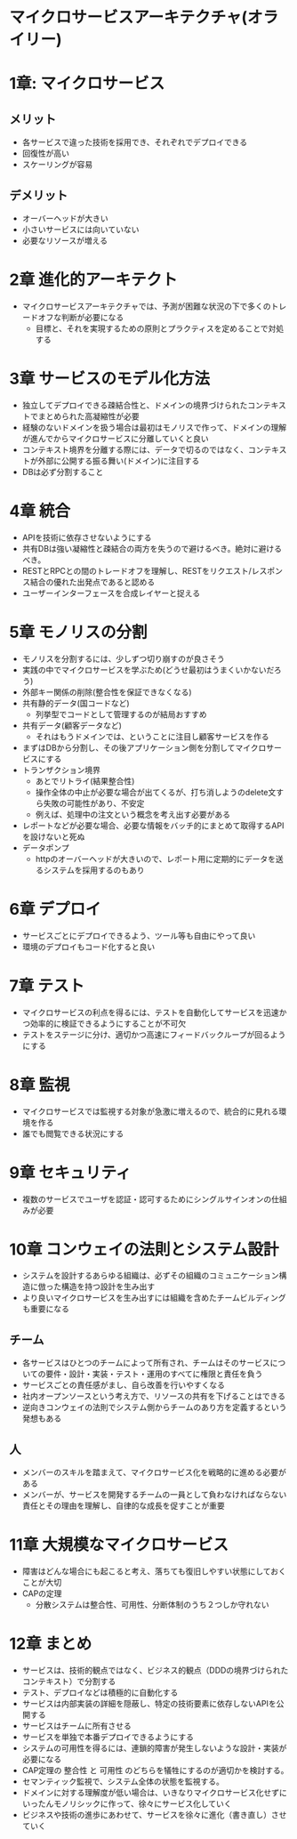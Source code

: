 # マイクロサービスアーキテクチャ(オライリー)
# 1章: マイクロサービス
## メリット
- 各サービスで違った技術を採用でき、それぞれでデプロイできる
- 回復性が高い
- スケーリングが容易

## デメリット
- オーバーヘッドが大きい
- 小さいサービスには向いていない
- 必要なリソースが増える

# 2章 進化的アーキテクト
- マイクロサービスアーキテクチャでは、予測が困難な状況の下で多くのトレードオフな判断が必要になる
    - 目標と、それを実現するための原則とプラクティスを定めることで対処する

# 3章 サービスのモデル化方法
- 独立してデプロイできる疎結合性と、ドメインの境界づけられたコンテキストでまとめられた高凝縮性が必要
- 経験のないドメインを扱う場合は最初はモノリスで作って、ドメインの理解が進んでからマイクロサービスに分離していくと良い
- コンテキスト境界を分離する際には、データで切るのではなく、コンテキストが外部に公開する振る舞い(ドメイン)に注目する
- DBは必ず分割すること

# 4章 統合
- APIを技術に依存させないようにする
- 共有DBは強い凝縮性と疎結合の両方を失うので避けるべき。絶対に避けるべき。
- RESTとRPCとの間のトレードオフを理解し、RESTをリクエスト/レスポンス結合の優れた出発点であると認める
- ユーザーインターフェースを合成レイヤーと捉える

# 5章 モノリスの分割
- モノリスを分割するには、少しずつ切り崩すのが良さそう
- 実践の中でマイクロサービスを学ぶため(どうせ最初はうまくいかないだろう)
- 外部キー関係の削除(整合性を保証できなくなる)
- 共有静的データ(国コードなど)
    - 列挙型でコードとして管理するのが結局おすすめ
- 共有データ(顧客データなど)
    - それはもうドメインでは、ということに注目し顧客サービスを作る
- まずはDBから分割し、その後アプリケーション側を分割してマイクロサービスにする
- トランザクション境界
    - あとでリトライ(結果整合性)
    - 操作全体の中止が必要な場合が出てくるが、打ち消しようのdelete文すら失敗の可能性があり、不安定
    - 例えば、処理中の注文という概念を考え出す必要がある
- レポートなどが必要な場合、必要な情報をバッチ的にまとめて取得するAPIを設けないと死ぬ
- データポンプ
    - httpのオーバーヘッドが大きいので、レポート用に定期的にデータを送るシステムを採用するのもあり

# 6章 デプロイ
- サービスごとにデプロイできるよう、ツール等も自由にやって良い
- 環境のデプロイもコード化すると良い

# 7章 テスト
- マイクロサービスの利点を得るには、テストを自動化してサービスを迅速かつ効率的に検証できるようにすることが不可欠
- テストをステージに分け、適切かつ高速にフィードバックループが回るようにする

# 8章 監視
- マイクロサービスでは監視する対象が急激に増えるので、統合的に見れる環境を作る
- 誰でも閲覧できる状況にする

# 9章 セキュリティ
- 複数のサービスでユーザを認証・認可するためにシングルサインオンの仕組みが必要

# 10章 コンウェイの法則とシステム設計
- システムを設計するあらゆる組織は、必ずその組織のコミュニケーション構造に倣った構造を持つ設計を生み出す
- より良いマイクロサービスを生み出すには組織を含めたチームビルディングも重要になる

## チーム
- 各サービスはひとつのチームによって所有され、チームはそのサービスについての要件・設計・実装・テスト・運用のすべてに権限と責任を負う
- サービスごとの責任感がまし、自ら改善を行いやすくなる
- 社内オープンソースという考え方で、リソースの共有を下げることはできる
- 逆向きコンウェイの法則でシステム側からチームのあり方を定義するという発想もある

## 人
- メンバーのスキルを踏まえて、マイクロサービス化を戦略的に進める必要がある
- メンバーが、サービスを開発するチームの一員として負わなければならない責任とその理由を理解し、自律的な成長を促すことが重要

# 11章 大規模なマイクロサービス
- 障害はどんな場合にも起こると考え、落ちても復旧しやすい状態にしておくことが大切
- CAPの定理
    - 分散システムは整合性、可用性、分断体制のうち２つしか守れない

# 12章 まとめ
- サービスは、技術的観点ではなく、ビジネス的観点（DDDの境界づけられたコンテキスト）で分割する
- テスト、デプロイなどは積極的に自動化する
- サービスは内部実装の詳細を隠蔽し、特定の技術要素に依存しないAPIを公開する
- サービスはチームに所有させる
- サービスを単独で本番デプロイできるようにする
- システムの可用性を得るには、連鎖的障害が発生しないような設計・実装が必要になる
- CAP定理の 整合性 と 可用性 のどちらを犠牲にするのが適切かを検討する。
- セマンティック監視で、システム全体の状態を監視する。
- ドメインに対する理解度が低い場合は、いきなりマイクロサービス化せずにいったんモノリシックに作って、徐々にサービス化していく
- ビジネスや技術の進歩にあわせて、サービスを徐々に進化（書き直し）させていく

